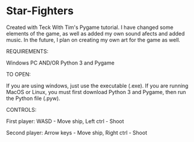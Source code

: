 # Star-Fighters
Created with Teck With Tim's Pygame tutorial.
I have changed some elements of the game, as well as added my own sound afects and added music. In the future, I plan on creating my own art for the game as well.

REQUIREMENTS:

Windows PC AND/OR Python 3 and Pygame 

TO OPEN:

If you are using windows, just use the executable (.exe). If you are running MacOS or Linux, you must first download Python 3 and Pygame, then run the Python file (.pyw).

CONTROLS: 

First player:
WASD - Move ship, 
Left ctrl - Shoot

Second player:
Arrow keys - Move ship,
Right ctrl - Shoot
